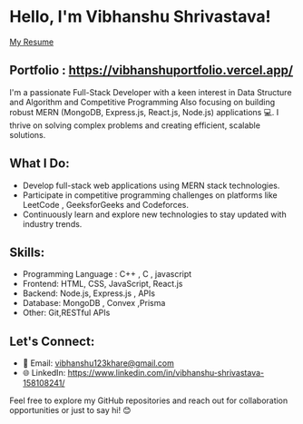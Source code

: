 # Hello, I'm Vibhanshu Shrivastava!

[My Resume](https://drive.google.com/file/d/16z6u0gc0ZiqDLsY4JWm8mD1J1iMXjji_/view?usp=drive_link)

## Portfolio : https://vibhanshuportfolio.vercel.app/

I'm a passionate Full-Stack Developer with a keen interest in  Data Structure and Algorithm and Competitive Programming Also focusing on building robust MERN (MongoDB, Express.js, React.js, Node.js) applications 💻. I thrive on solving complex problems and creating efficient, scalable solutions.

## What I Do:

- Develop full-stack web applications using MERN stack technologies.
- Participate in competitive programming challenges on platforms like LeetCode , GeeksforGeeks and  Codeforces.
- Continuously learn and explore new technologies to stay updated with industry trends.

## Skills:
- Programming Language : C++ , C  , javascript
- Frontend: HTML, CSS, JavaScript, React.js
- Backend: Node.js, Express.js , APIs 
- Database: MongoDB , Convex ,Prisma
- Other: Git,RESTful APIs

## Let's Connect:

- 📧 Email: vibhanshu123khare@gmail.com
- 🌐 LinkedIn: https://www.linkedin.com/in/vibhanshu-shrivastava-158108241/

Feel free to explore my GitHub repositories and reach out for collaboration opportunities or just to say hi! 😊

